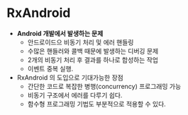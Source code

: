 RxAndroid
===
* **Android 개발에서 발생하는 문제**
  * 안드로이드으 비동기 처리 및 에러 핸들링
  * 수많은 핸들러와 콜백 때문에 발생하는 디버깅 문제
  * 2개의 비동기 처리 후 결과를 하나로 합성하는 작업
  * 이벤트 중복 실행.
* RxAndroid 의 도입으로 기대가능한 장점
  * 간단한 코드로 복잡한 병행(concurrency) 프로그래밍 가능
  * 비동기 구조에서 에러를 다루기 쉽다.
  * 함수형 프로그래밍 기법도 부분적으로 적용할 수 있다.

